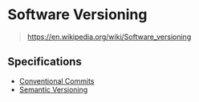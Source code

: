 # Software Versioning

> <https://en.wikipedia.org/wiki/Software_versioning>

## Specifications

- [Conventional Commits](conventional_commits.md)
- [Semantic Versioning](semantic_versioning.md)
